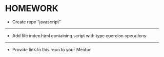 # HOMEWORK
* Create repo “javascript”
***
* Add file index.html containing script with type coercion operations
***
* Provide link to this repo to your Mentor

